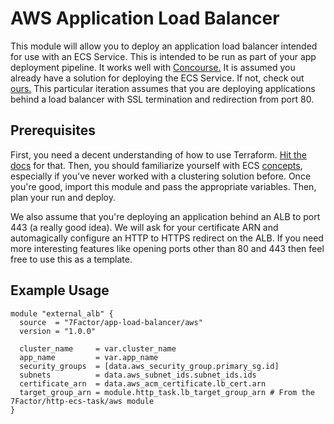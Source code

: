 # AWS Application Load Balancer

This module will allow you to deploy an application load balancer intended for use with an ECS Service. This is intended
to be run as part of your app deployment pipeline. It works well with [Concourse.](https://concourse-ci.org) It is
assumed you already have a solution for deploying the ECS Service. If not, check out
[ours.](https://github.com/7Factor/terraform-aws-ecs-http-task) This particular iteration assumes that you are deploying
applications behind a load balancer with SSL termination and redirection from port 80.

## Prerequisites

First, you need a decent understanding of how to use
Terraform. [Hit the docs](https://www.terraform.io/intro/index.html) for that. Then, you should familiarize yourself
with ECS [concepts](https://aws.amazon.com/ecs/getting-started/), especially if you've never worked with a clustering
solution before. Once you're good, import this module and pass the appropriate variables. Then, plan your run and
deploy.

We also assume that you're deploying an application behind an ALB to port 443 (a really good idea). We will ask for your
certificate ARN and automagically configure an HTTP to HTTPS redirect on the ALB. If you need more interesting features
like opening ports other than 80 and 443 then feel free to use this as a template.

## Example Usage

```hcl-terraform
module "external_alb" {
  source  = "7Factor/app-load-balancer/aws"
  version = "1.0.0"

  cluster_name     = var.cluster_name
  app_name         = var.app_name
  security_groups  = [data.aws_security_group.primary_sg.id]
  subnets          = data.aws_subnet_ids.subnet_ids.ids
  certificate_arn  = data.aws_acm_certificate.lb_cert.arn
  target_group_arn = module.http_task.lb_target_group_arn # From the 7Factor/http-ecs-task/aws module
}
```
